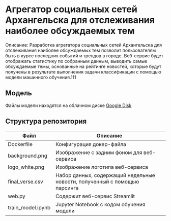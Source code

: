 # Агрегатор социальных сетей Архангельска для отслеживания наиболее обсуждаемых тем

Описание: Разработка агрегатора социальных сетей Архангельска для отслеживания наиболее обсуждаемых тем позволит пользователям быть в курсе последних событий и трендов в городе. Веб-сервис будет отображать статистику по собранным данным, выводить самые обсуждаемые темы, основанные на рейтинге новостей, которые будут получены в результате выполнения задачи классификации с помощью модели машинного обучения.111

## Модель
Файлы модели находятся на облачном диске [Google Disk](https://drive.google.com/drive/folders/1VeAbtU0SbVX_fgjw9yCZsVLefW2D5Qve?usp=sharing)

## Структура репозитория
| Файл | Описание |
| ------------- | ------------- |
| Dockerfile | Конфигурация докер-файла |
| background.png | Изображение с задним фоном для веб-сервиса |
| logo_white.png | Изображение логотипа веб-сервиса |
| final_verse.csv | Набор данных, содержащий недельные новости, полученный с помощью парсинга |
| web.py | Содержит веб-сервис Streamlit |
| train_model.ipynb | Jupyter Notebook с кодом обучения модели |
